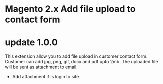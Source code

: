 # Magento 2.x Add file upload to contact form
# update 1.0.0

This extension allow you to add file upload in customer contact form.
Customer can add jpg, png, gif, docx and pdf upto 2mb.
The uploaded file will be sent as attachment to email.

- Add attachment if is login to site 

